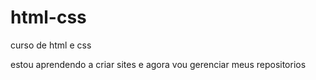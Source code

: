 # html-css
 curso de html e css

estou aprendendo a criar sites e agora vou gerenciar meus repositorios
